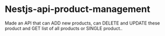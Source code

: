 # Nestjs-api-product-management
Made an API that can ADD new products, can DELETE and UPDATE these product and GET list of all products or SINGLE product..
